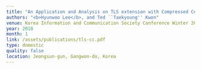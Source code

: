 ```yaml
---
title: "An Application and Analysis on TLS extension with Compressed Certificate"
authors: "<b>Hyunwoo Lee</b>, and Ted ``Taekyoung'' Kwon"
venue: Korea Information and Communication Society Conference Winter 2018 (KICS '19)
year: 2018
month: 1
link: /assets/publications/tls-cc.pdf
type: domestic
quality: false
location: Jeongsun-gun, Gangwon-do, Korea
---
```

